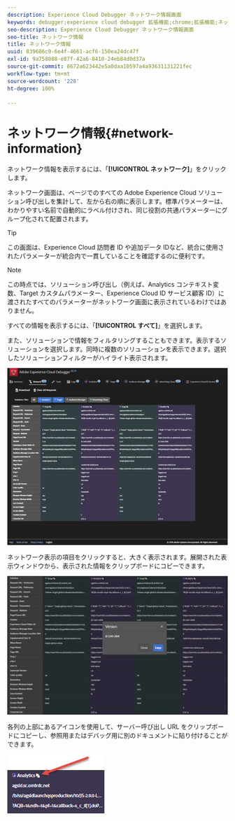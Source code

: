 ```yaml
---
description: Experience Cloud Debugger ネットワーク情報画面
keywords: debugger;experience cloud debugger 拡張機能;chrome;拡張機能;ネットワーク;情報
seo-description: Experience Cloud Debugger ネットワーク情報画面
seo-title: ネットワーク情報
title: ネットワーク情報
uuid: 839686c9-6e4f-4661-acf6-150ea24dc47f
exl-id: 9a758088-e87f-42a6-8410-24eb84d0d37a
source-git-commit: 8672a623442e5a0daa10597a4a93631131221fec
workflow-type: tm+mt
source-wordcount: '228'
ht-degree: 100%

---
```


# ネットワーク情報{#network-information}

ネットワーク情報を表示するには、「**[!UICONTROL ネットワーク]**」をクリックします。

ネットワーク画面は、ページでのすべての Adobe Experience Cloud ソリューション呼び出しを集計して、左から右の順に表示します。標準パラメーターは、わかりやすい名前で自動的にラベル付けされ、同じ役割の共通パラメーターにグループ化されて配置されます。

>[!TIP]
>
>この画面は、Experience Cloud 訪問者 ID や追加データ IDなど、統合に使用されたパラメーターが統合内で一貫していることを確認するのに便利です。

>[!NOTE]
>
>この時点では、ソリューション呼び出し（例えば、Analytics コンテキスト変数、Target カスタムパラメーター、Experience Cloud ID サービス顧客 ID）に渡されたすべてのパラメーターがネットワーク画面に表示されているわけではありません。

すべての情報を表示するには、「**[!UICONTROL すべて]**」を選択します。

また、ソリューションで情報をフィルタリングすることもできます。表示するソリューションを選択します。同時に複数のソリューションを表示できます。選択したソリューションフィルターがハイライト表示されます。

![](assets/network.jpg)

ネットワーク表示の項目をクリックすると、大きく表示されます。展開された表示ウィンドウから、表示された情報をクリップボードにコピーできます。

![](assets/network-jsversion.jpg)

各列の上部にあるアイコンを使用して、サーバー呼び出し URL をクリップボードにコピーし、参照用またはデバッグ用に別のドキュメントに貼り付けることができます。

![](assets/copy.jpg)
